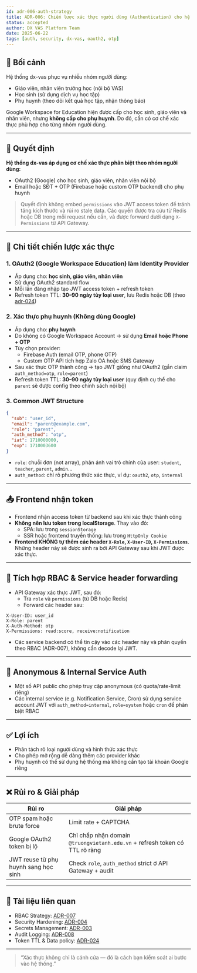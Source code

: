 ```yaml
---
id: adr-006-auth-strategy
title: ADR-006: Chiến lược xác thực người dùng (Authentication) cho hệ thống dx-vas
status: accepted
author: DX VAS Platform Team
date: 2025-06-22
tags: [auth, security, dx-vas, oauth2, otp]
---
```


## 📌 Bối cảnh

Hệ thống dx-vas phục vụ nhiều nhóm người dùng:
- Giáo viên, nhân viên trường học (nội bộ VAS)
- Học sinh (sử dụng dịch vụ học tập)
- Phụ huynh (theo dõi kết quả học tập, nhận thông báo)

Google Workspace for Education hiện được cấp cho học sinh, giáo viên và nhân viên, nhưng **không cấp cho phụ huynh**. Do đó, cần có cơ chế xác thực phù hợp cho từng nhóm người dùng.

---

## 🧠 Quyết định

**Hệ thống dx-vas áp dụng cơ chế xác thực phân biệt theo nhóm người dùng:**
- OAuth2 (Google) cho học sinh, giáo viên, nhân viên nội bộ
- Email hoặc SĐT + OTP (Firebase hoặc custom OTP backend) cho phụ huynh

> Quyết định không embed `permissions` vào JWT access token để tránh tăng kích thước và rủi ro stale data. Các quyền được tra cứu từ Redis hoặc DB trong mỗi request nếu cần, và được forward dưới dạng `X-Permissions` từ API Gateway.

---

## 🔐 Chi tiết chiến lược xác thực

### 1. OAuth2 (Google Workspace Education) làm Identity Provider
- Áp dụng cho: **học sinh, giáo viên, nhân viên**
- Sử dụng OAuth2 standard flow
- Mỗi lần đăng nhập tạo JWT access token + refresh token
- Refresh token TTL: **30–90 ngày tùy loại user**, lưu Redis hoặc DB (theo [adr-024](./adr-024-data-anonymization-retention.md))

### 2. Xác thực phụ huynh (Không dùng Google)
- Áp dụng cho: **phụ huynh**
- Do không có Google Workspace Account → sử dụng **Email hoặc Phone + OTP**
- Tùy chọn provider:
  - Firebase Auth (email OTP, phone OTP)
  - Custom OTP API tích hợp Zalo OA hoặc SMS Gateway
- Sau xác thực OTP thành công → tạo JWT giống như OAuth2 (gắn claim `auth_method=otp`, `role=parent`)
- Refresh token TTL: **30–90 ngày tùy loại user** (quy định cụ thể cho `parent` sẽ được config theo chính sách nội bộ)

### 3. Common JWT Structure
```json
{
  "sub": "user_id",
  "email": "parent@example.com",
  "role": "parent",
  "auth_method": "otp",
  "iat": 1710000000,
  "exp": 1710003600
}
```
- `role`: chuỗi đơn (not array), phản ánh vai trò chính của user: `student`, `teacher`, `parent`, `admin`...
- `auth_method`: chỉ rõ phương thức xác thực, ví dụ: `oauth2`, `otp`, `internal`

---

## 📤 Frontend nhận token
- Frontend nhận access token từ backend sau khi xác thực thành công
- **Không nên lưu token trong localStorage**. Thay vào đó:
  - SPA: lưu trong `sessionStorage`
  - SSR hoặc frontend truyền thống: lưu trong `HttpOnly Cookie`
- **Frontend KHÔNG tự thêm các header `X-Role`, `X-User-ID`, `X-Permissions`**. Những header này sẽ được sinh ra bởi API Gateway sau khi JWT được xác thực.

---

## 🧩 Tích hợp RBAC & Service header forwarding
- API Gateway xác thực JWT, sau đó:
  - Tra `role` và `permissions` (từ DB hoặc Redis)
  - Forward các header sau:
```
X-User-ID: user_id
X-Role: parent
X-Auth-Method: otp
X-Permissions: read:score, receive:notification
```
- Các service backend có thể tin cậy vào các header này và phân quyền theo RBAC (ADR-007), không cần decode lại JWT.

---

## 🔐 Anonymous & Internal Service Auth
- Một số API public cho phép truy cập anonymous (có quota/rate-limit riêng)
- Các internal service (e.g. Notification Service, Cron) sử dụng service account JWT với `auth_method=internal`, `role=system` hoặc `cron` để phân biệt RBAC

---

## ✅ Lợi ích
- Phân tách rõ loại người dùng và hình thức xác thực
- Cho phép mở rộng dễ dàng thêm các provider khác
- Phụ huynh có thể sử dụng hệ thống mà không cần tạo tài khoản Google riêng

---

## ❌ Rủi ro & Giải pháp

| Rủi ro | Giải pháp |
|--------|-----------|
| OTP spam hoặc brute force | Limit rate + CAPTCHA |
| Google OAuth2 token bị lộ | Chỉ chấp nhận domain `@truongvietanh.edu.vn` + refresh token có TTL rõ ràng |
| JWT reuse từ phụ huynh sang học sinh | Check `role`, `auth_method` strict ở API Gateway + audit |

---

## 📎 Tài liệu liên quan

- RBAC Strategy: [ADR-007](./adr-007-rbac.md)
- Security Hardening: [ADR-004](./adr-004-security.md)
- Secrets Management: [ADR-003](./adr-003-secrets.md)
- Audit Logging: [ADR-008](./adr-008-audit-logging.md)
- Token TTL & Data policy: [ADR-024](./adr-024-data-anonymization-retention.md)

---
> “Xác thực không chỉ là cánh cửa — đó là cách bạn kiểm soát ai bước vào hệ thống.”

